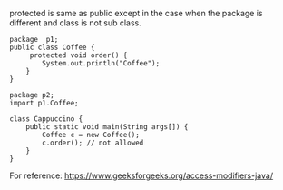 protected is same as public except in the case when the package is different and class is not sub class.

```
package  p1;
public class Coffee {
     protected void order() {
        System.out.println("Coffee");
    }
}

package p2;
import p1.Coffee;

class Cappuccino {
    public static void main(String args[]) {
        Coffee c = new Coffee();
        c.order(); // not allowed
    }
}
```

For reference:
https://www.geeksforgeeks.org/access-modifiers-java/